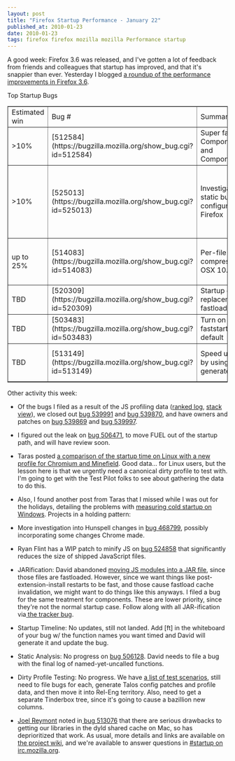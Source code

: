 ```yaml
---
layout: post
title: "Firefox Startup Performance - January 22"
published_at: 2010-01-23
date: 2010-01-23
tags: firefox firefox mozilla mozilla Performance startup
---
```


A good week: Firefox 3.6 was released, and I've gotten a lot of feedback from friends and colleagues that startup has improved, and that it's snappier than ever. Yesterday I blogged [a roundup of the performance improvements in Firefox 3.6](http://autonome.wordpress.com/2010/01/21/firefox-3-6-performance-startup-and-snappiness-improvements/).

Top Startup Bugs
<!-- table#ts { border: 1px solid silver; } -->
<table id="ts" border="1" cellspacing="0" cellpadding="2">
<tbody>
<tr>
<td class="s0">Estimated win</td>
<td class="s1">Bug #</td>
<td class="s1">Summary</td>
<td class="s1">Owner</td>
<td class="s1">Status</td>
<td class="s1">Notes</td>
</tr>
<tr>
<td class="s2">>10%</td>
<td class="s3">[512584](https://bugzilla.mozilla.org/show_bug.cgi?id=512584)</td>
<td class="s4">Super fast paths for Components.classes and Components.interfaces</td>
<td class="s4">Taras Glek</td>
<td class="s4">in progress</td>
<td>Taras is traveling, says he'll close it out when he returns.</td>
</tr>
<tr>
<td class="s2">>10%</td>
<td class="s3">[525013](https://bugzilla.mozilla.org/show_bug.cgi?id=525013)</td>
<td class="s4">Investigate a more static build configuration of Firefox</td>
<td class="s4">Joel Reymont</td>
<td class="s4">in progress</td>
<td class="s4">More great data from Zack and Joel. See PDF charts of the different build configurations tested on different hard-drive speeds for [Mac](https://bugzilla.mozilla.org/attachment.cgi?id=422607) and for [Linux](https://bugzilla.mozilla.org/attachment.cgi?id=423007).</td>
</tr>
<tr>
<td class="s2">up to 25%</td>
<td class="s3">[514083](https://bugzilla.mozilla.org/show_bug.cgi?id=514083)</td>
<td class="s4">Per-file HFS+ compression on Mac OSX 10.6</td>
<td class="s4">Joel Reymont</td>
<td class="s4">in progress</td>
<td class="s4">Conclusion is that we need to make this happen via the installer, as well as the updater, since modifying files results in decompression. Need to find an owner for this still.</td>
</tr>
<tr>
<td class="s2">TBD</td>
<td class="s3">[520309](https://bugzilla.mozilla.org/show_bug.cgi?id=520309)</td>
<td class="s4">Startup cache: replacement for fastload cache</td>
<td class="s4">Ben Hsieh</td>
<td class="s4">in progress</td>
<td class="s4">Considering moving back to the simpler caching approach.</td>
</tr>
<tr>
<td class="s2">TBD</td>
<td class="s3">[503483](https://bugzilla.mozilla.org/show_bug.cgi?id=503483)</td>
<td class="s4">Turn on --enable-faststart for Firefox by default</td>
<td class="s4">Dietrich</td>
<td class="s4">needs testing</td>
<td class="s4">Started talking with Rob Strong about making the changes to the NSIS installer to make this happen.</td>
</tr>
<tr>
<td class="s2">TBD</td>
<td class="s3">[513149](https://bugzilla.mozilla.org/show_bug.cgi?id=513149)</td>
<td class="s4">Speed up CSS parsing by using a machine generated lexer</td>
<td class="s4">Zack Weinberg</td>
<td class="s4">Zack's blocked on other work</td>
<td class="s4">No update.Taras says about 6% of startup spent parsing CSS.</td>
</tr>
</tbody>
</table>
Other activity this week:

*   Of the bugs I filed as a result of the JS profiling data ([ranked log](http://spreadsheets.google.com/pub?key=t98ryMyoZx3Su0Pw7wz0anQ&output=html), [stack view](http://people.mozilla.org/~dietrich/startup-js-win.txt)), we closed out [bug 539991](https://bugzilla.mozilla.org/show_bug.cgi?id=539991) and [bug  539870](https://bugzilla.mozilla.org/show_bug.cgi?id=539870), and have owners and patches on [bug 539869](https://bugzilla.mozilla.org/show_bug.cgi?id=539869) and [bug  539997](https://bugzilla.mozilla.org/show_bug.cgi?id=539997).
*   I figured out the leak on [bug 506471](https://bugzilla.mozilla.org/show_bug.cgi?id=506471), to move FUEL out of the startup path, and will have review soon.
*   Taras posted [a comparison of the startup time on Linux with a new profile for Chromium and Minefield](http://blog.mozilla.com/tglek/2010/01/19/chromium-vs-minefield-cold-startup-performance-comparison/). Good data... for Linux users, but the lesson here is that we urgently need a canonical dirty profile to test with. I'm going to get with the Test Pilot folks to see about gathering the data to do this.
*   Also, I found another post from Taras that I missed while I was out for the holidays, detailing the problems with [measuring cold startup on Windows](http://blog.mozilla.com/tglek/2010/01/04/windows-7-startup-exploration/).
Projects in a holding pattern:

*   More investigation into Hunspell changes in [bug  468799](https://bugzilla.mozilla.org/show_bug.cgi?id=468779), possibly incorporating some changes Chrome made.
*   Ryan Flint has a WIP patch to minify JS on [bug  524858](https://bugzilla.mozilla.org/show_bug.cgi?id=524858) that significantly reduces the size of shipped JavaScript  files.
*   JARification: David abandoned [moving JS          modules into a JAR file](https://bugzilla.mozilla.org/show_bug.cgi?id=509755), since those files are fastloaded.         However, since we want things like post-extension-install  restarts  to   be     fast, and those cause fastload cache invalidation,  we might   want  to   do   things like this anyways. I filed a bug for  the same   treatment  for     components. These are lower priority,  since they're   not the  normal     startup case. Follow along with all  JAR-ification   via[ the         tracker  bug](https://bugzilla.mozilla.org/show_bug.cgi?id=513027).
*   Startup Timeline: No updates, still not landed. Add [ft] in the        whiteboard of your bug w/ the function names you want timed and David        will generate it and update the bug.
*   Static Analysis: No progress on [bug        506128](https://bugzilla.mozilla.org/show_bug.cgi?id=506128).  David needs to file a bug with the final log of        named-yet-uncalled  functions.
*   Dirty Profile Testing: No progress. We have [a list of test scenarios](https://wiki.mozilla.org/Firefox/Sprints/Startup_Time_Improvements#Test_Coverage), still need to file        bugs  for each, generate Talos config patches and profile data, and    then     move  it into Rel-Eng territory. Also, need to get a separate       Tinderbox  tree,  since it's going to cause a bazillion new  columns.
*   [Joel        Reymont](http://wagerlabs.com/) noted in[ bug        513076](https://bugzilla.mozilla.org/show_bug.cgi?id=513076) that there are serious drawbacks to getting our libraries  in       the dyld  shared cache on Mac, so has deprioritized that work.
As usual, more details and links are  available on [the       project wiki](https://wiki.mozilla.org/Firefox/Projects/Startup_Time_Improvements), and we're available to answer questions in [#startup on irc.mozilla.org](irc://irc.mozilla.org/#startup).